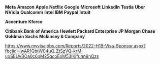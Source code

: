 **Meta**
**Amazon**
**Apple**
**Netflix**
**Google**
**Microsoft**
**LinkedIn**
**Testla**
**Uber**
**NVidia**
**Qualcomm**
**Intel**
**IBM**
**Paypal**
**Intuit**

**Accenture**
**Kforce**

**Citibank**
**Bank of America**
**Hewlett Packard Enterprise**
**JP Morgan Chase**
**Goldman Sachs**
**Mckinsey & Company**


https://www.myvisajobs.com/Reports/2022-H1B-Visa-Sponsor.aspx?fbclid=IwAR1QbtW04uQ_ZtSzVQ-krM-uoSEUvBOa0c6oM25qcoEoM53IKjfuhn9nQzs